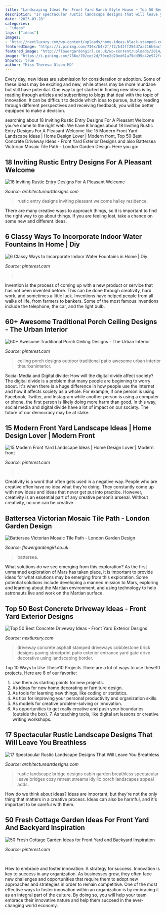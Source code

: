 ```yaml
---
title: "Landscaping Ideas For Front Yard Ranch Style House ~ Top 50 Best Concrete Driveway Ideas"
description: "17 spectacular rustic landscape designs that will leave you breathless"
date: "2023-03-28"
categories:
- "ideas"
tags: ["ideas"]
images:
- "http://nextluxury.com/wp-content/uploads/home-ideas-black-stamped-cobblestone-concrete-driveway.jpg"
featuredImage: "https://i.pinimg.com/736x/b4/2f/f2/b42ff254d7aa216b6ac7563b232e6148.jpg"
featured_image: "http://flowergardengirl.co.uk/wp-content/uploads/2014/09/black-and-white-victorian-reproduction-mosaic-tile-path-battersea-York-stone-rope-edge-buxus-london-front-garden-11-571x1024.jpg"
image: "https://i.pinimg.com/736x/70/ce/2d/70ce2d23ed61a75dd95c42e972fcd0df.jpg"
ShowToc: true
author: "Miss Theresa Olson MD"
---
```



Every day, new ideas are submission for consideration or adoption. Some of these ideas may be exciting and new, while others may be more mundane but still have potential. One way to get started in finding new ideas is by reading through articles and subscribing to blogs that deal with the topic of innovation. It can be difficult to decide which idea to pursue, but by reading through different perspectives and receiving feedback, you will be better equipped to make a decision.

	

		
searching about 18 Inviting Rustic Entry Designs For A Pleasant Welcome you've came to the right web. We have 8 Images about 18 Inviting Rustic Entry Designs For A Pleasant Welcome like 15 Modern Front Yard Landscape Ideas | Home Design Lover | Modern front, Top 50 Best Concrete Driveway Ideas - Front Yard Exterior Designs and also Battersea Victorian Mosaic Tile Path - London Garden Design. Here you go:
		
    
## 18 Inviting Rustic Entry Designs For A Pleasant Welcome

<img loading=lazy src="http://www.architectureartdesigns.com/wp-content/uploads/2015/08/18-Inviting-Rustic-Entry-Designs-For-A-Pleasant-Welcome-8.jpg" onerror="this.onerror=null;this.src='https://tse4.mm.bing.net/th?id=OIP.TbW4HB5A7uJRbPg52_VR2gHaKN&amp;pid=15.1';" alt="18 Inviting Rustic Entry Designs For A Pleasant Welcome">

_Source: architectureartdesigns.com_

>rustic entry designs inviting pleasant welcome hailey residence. 

	

There are many creative ways to approach things, so it is important to find the right way to go about things. If you are feeling lost, take a chance on some new and different ideas.

    
## 6 Classy Ways To Incorporate Indoor Water Fountains In Home | Diy

<img loading=lazy src="https://i.pinimg.com/736x/70/ce/2d/70ce2d23ed61a75dd95c42e972fcd0df.jpg" onerror="this.onerror=null;this.src='https://tse4.mm.bing.net/th?id=OIP.baAux7dC_3ybKwcw9EMHKAHaLF&amp;pid=15.1';" alt="6 Classy Ways to Incorporate Indoor Water Fountains in Home | Diy">

_Source: pinterest.com_

>. 

	

Invention is the process of coming up with a new product or service that has not been invented before. This can be done through creativity, hard work, and sometimes a little luck. Inventions have helped people from all walks of life, from farmers to bankers. Some of the most famous inventions include the telephone, the car, and the light bulb.

    
## 60+ Awesome Traditional Porch Ceiling Designs - The Urban Interior

<img loading=lazy src="https://i.pinimg.com/736x/b4/2f/f2/b42ff254d7aa216b6ac7563b232e6148.jpg" onerror="this.onerror=null;this.src='https://tse1.mm.bing.net/th?id=OIP.ksZRDZ4A8IuUW-agQJinpwHaLH&amp;pid=15.1';" alt="60+ Awesome Traditional Porch Ceiling Designs - The Urban Interior">

_Source: pinterest.com_

>ceiling porch designs outdoor traditional patio awesome urban interior theurbaninterior. 

	

Social Media and Digital divide: How will the digital divide affect society?
The digital divide is a problem that many people are beginning to worry about. It's when there is a huge difference in how people use the internet and how it affects society as a whole. For example, if one person is using Facebook, Twitter, and Instagram while another person is using a computer or phone, the first person is likely doing more harm than good. In this way, social media and digital divide have a lot of impact on our society. The future of our democracy may be at stake.

    
## 15 Modern Front Yard Landscape Ideas | Home Design Lover | Modern Front

<img loading=lazy src="https://i.pinimg.com/736x/b0/44/71/b044710725564070c340072678f8193d.jpg" onerror="this.onerror=null;this.src='https://tse4.mm.bing.net/th?id=OIP.ktYKG_wPdYP-jihicnOkRAHaE7&amp;pid=15.1';" alt="15 Modern Front Yard Landscape Ideas | Home Design Lover | Modern front">

_Source: pinterest.com_

>. 

	

Creativity is a word that often gets used in a negative way. People who are creative often have no idea what they’re doing. They constantly come up with new ideas and ideas that never get put into practice. However, creativity is an essential part of any creative person’s arsenal. Without creativity, no one can be creative.

    
## Battersea Victorian Mosaic Tile Path - London Garden Design

<img loading=lazy src="http://flowergardengirl.co.uk/wp-content/uploads/2014/09/black-and-white-victorian-reproduction-mosaic-tile-path-battersea-York-stone-rope-edge-buxus-london-front-garden-11-571x1024.jpg" onerror="this.onerror=null;this.src='https://tse2.mm.bing.net/th?id=OIP.ZFEy2x48HPzGMe10JQ0_SAHaNS&amp;pid=15.1';" alt="Battersea Victorian Mosaic Tile Path - London Garden Design">

_Source: flowergardengirl.co.uk_

>battersea. 

	

What solutions do we see emerging from this exploration?
As the first unmanned exploration of Mars has taken place, it is important to provide ideas for what solutions may be emerging from this exploration. Some potential solutions include developing a manned mission to Mars, exploring and learning about the Martian environment, and using technology to help astronauts live and work on the Martian surface.

    
## Top 50 Best Concrete Driveway Ideas - Front Yard Exterior Designs

<img loading=lazy src="http://nextluxury.com/wp-content/uploads/home-ideas-black-stamped-cobblestone-concrete-driveway.jpg" onerror="this.onerror=null;this.src='https://tse3.mm.bing.net/th?id=OIP.nxhbNW7nTDiN8Vv2umlnVQAAAA&amp;pid=15.1';" alt="Top 50 Best Concrete Driveway Ideas - Front Yard Exterior Designs">

_Source: nextluxury.com_

>driveway concrete asphalt stamped driveways cobblestone brick designs paving streetprint patio exterior entrance yard gate drive decorative using landscaping border. 

	

Top 10 Ways to Use These10 Projects
There are a lot of ways to use these10 projects. Here are 8 of our favorite:
1. Use them as starting points for new projects.
2. As ideas for new home decorating or furniture design.
3. As tools for learning new things, like coding or statistics.
4. As tips for improving your personal productivity and organization skills.
5. As models for creative problem-solving or innovation.
6. As opportunities to get really creative and push your boundaries (outside the box).      7. As teaching tools, like digital art lessons or creative writing workshops. 
    
## 17 Spectacular Rustic Landscape Designs That Will Leave You Breathless

<img loading=lazy src="http://www.architectureartdesigns.com/wp-content/uploads/2015/08/17-Spectacular-Rustic-Landscape-Designs-That-Will-Leave-You-Breathless-8.jpg" onerror="this.onerror=null;this.src='https://tse2.mm.bing.net/th?id=OIP.xagaw01B40pY0k5ojQPI-gAAAA&amp;pid=15.1';" alt="17 Spectacular Rustic Landscape Designs That Will Leave You Breathless">

_Source: architectureartdesigns.com_

>rustic landscape bridge designs cabin garden breathless spectacular leave bridges cozy retreat streams idyllic porch landscapes appeal adds. 

	

How do we think about ideas?
Ideas are important, but they're not the only thing that matters in a creative process. Ideas can also be harmful, and it's important to be careful with them.

    
## 50 Fresh Cottage Garden Ideas For Front Yard And Backyard Inspiration

<img loading=lazy src="https://i.pinimg.com/736x/b8/7e/df/b87edf93fc8f8e852f14ed42917cfc8a.jpg" onerror="this.onerror=null;this.src='https://tse1.mm.bing.net/th?id=OIP.2kjnyDIeItqPPVAINABRvgHaK9&amp;pid=15.1';" alt="50 Fresh Cottage Garden Ideas for Front Yard and Backyard Inspiration">

_Source: pinterest.com_

>. 

	

How to embrace and foster innovation: A strategy for success.
Innovation is key to success in any organization. As businesses grow, they often face new challenges and opportunities that require them to adopt new approaches and strategies in order to remain competitive. One of the most effective ways to foster innovation within an organization is by embracing it as an integral part of the culture. By doing so, you will help your team embrace their innovative nature and help them succeed in the ever-changing world economy.


